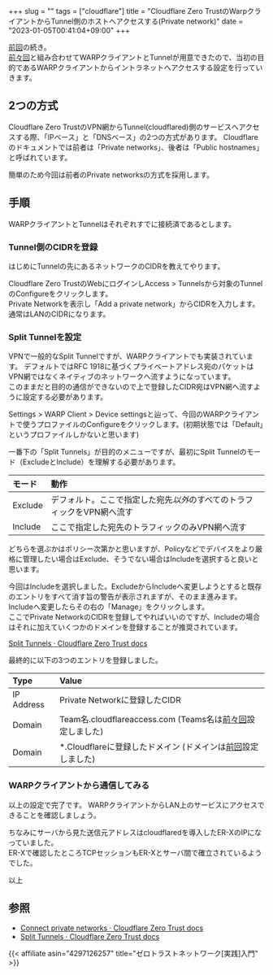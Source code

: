 +++
slug = ""
tags = ["cloudflare"]
title = "Cloudflare Zero TrustのWarpクライアントからTunnel側のホストへアクセスする(Private network)"
date = "2023-01-05T00:41:04+09:00"
+++

[前回](../cloudflare-tunnel-edgerouter-x/)の続き。  
[前々回](../cloudflare-zero-trust-01/)と組み合わせてWARPクライアントとTunnelが用意できたので、当初の目的であるWARPクライアントからイントラネットへアクセスする設定を行っていきます。

<!--more-->


## 2つの方式

Cloudflare Zero TrustのVPN網からTunnel(cloudflared)側のサービスへアクセスする際、「IPベース」と「DNSベース」の2つの方式があります。
Cloudflareのドキュメントでは前者は「Private networks」、後者は「Public hostnames」と呼ばれています。

簡単のため今回は前者のPrivate networksの方式を採用します。

## 手順

WARPクライアントとTunnelはそれぞれすでに接続済であるとします。


### Tunnel側のCIDRを登録

はじめにTunnelの先にあるネットワークのCIDRを教えてやります。

Cloudflare Zero TrustのWebにログインしAccess > Tunnelsから対象のTunnelのConfigureをクリックします。  
Private Networkを表示し「Add a private network」からCIDRを入力します。通常はLANのCIDRになります。

### Split Tunnelを設定

VPNで一般的なSplit Tunnelですが、WARPクライアントでも実装されています。
デフォルトではRFC 1918に基づくプライベートアドレス宛のパケットはVPN網ではなくネイティブのネットワークへ流すようになっています。  
このままだと目的の通信ができないので上で登録したCIDR宛はVPN網へ流すように設定する必要があります。

Settings > WARP Client > Device settingsと辿って、今回のWARPクライアントで使うプロファイルのConfigureをクリックします。(初期状態では「Default」というプロファイルしかないと思います)

一番下の「Split Tunnels」が目的のメニューですが、最初にSplit Tunnelのモード（ExcludeとInclude）を理解する必要があります。

|モード|動作|
|:--|:--|
|Exclude|デフォルト。ここで指定した宛先*以外*のすべてのトラフィックをVPN網へ流す|
|Include|ここで指定した宛先のトラフィックのみVPN網へ流す|

どちらを選ぶかはポリシー次第かと思いますが、Policyなどでデバイスをより厳格に管理したい場合はExclude、そうでない場合はIncludeを選択すると良いと思います。

今回はIncludeを選択しました。ExcludeからIncludeへ変更しようとすると既存のエントリをすべて消す旨の警告が表示されますが、そのまま進みます。  
Includeへ変更したらその右の「Manage」をクリックします。  
ここでPrivate NetworkのCIDRを登録してやればいいのですが、Includeの場合はそれに加えていくつかのドメインを登録することが推奨されています。

[Split Tunnels · Cloudflare Zero Trust docs](https://developers.cloudflare.com/cloudflare-one/connections/connect-devices/warp/exclude-traffic/split-tunnels/#cloudflare-zero-trust-domains)

最終的に以下の3つのエントリを登録しました。

|Type|Value|
|:--|:--|
|IP Address|Private Networkに登録したCIDR|
|Domain|Team名.cloudflareaccess.com (Teams名は[前々回](../cloudflare-zero-trust-01/)設定しました)|
|Domain|*.Cloudflareに登録したドメイン (ドメインは[前回](../cloudflare-tunnel-edgerouter-x/)設定しました)|

### WARPクライアントから通信してみる

以上の設定で完了です。
WARPクライアントからLAN上のサービスにアクセスできることを確認しましょう。

ちなみにサーバから見た送信元アドレスはcloudflaredを導入したER-XのIPになっていました。  
ER-Xで確認したところTCPセッションもER-Xとサーバ間で確立されているようでした。

以上

## 参照

* [Connect private networks · Cloudflare Zero Trust docs](https://developers.cloudflare.com/cloudflare-one/connections/connect-apps/private-net/connect-private-networks/)
* [Split Tunnels · Cloudflare Zero Trust docs](https://developers.cloudflare.com/cloudflare-one/connections/connect-devices/warp/exclude-traffic/split-tunnels/#add-an-ip-address)

{{< affiliate asin="4297126257" title="ゼロトラストネットワーク[実践]入門" >}}
